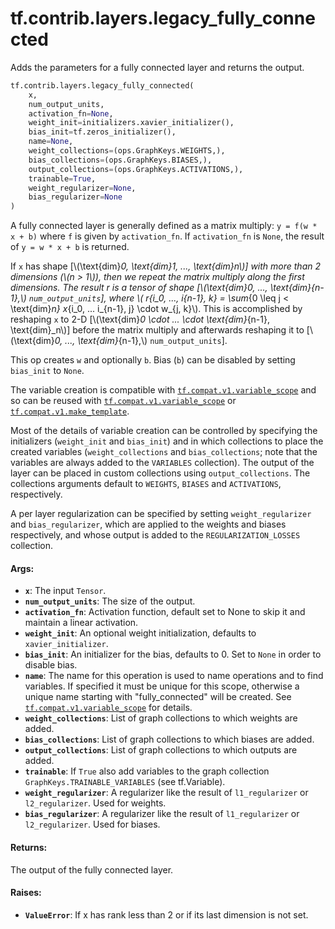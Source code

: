 <div itemscope itemtype="http://developers.google.com/ReferenceObject">
<meta itemprop="name" content="tf.contrib.layers.legacy_fully_connected" />
<meta itemprop="path" content="Stable" />
</div>

# tf.contrib.layers.legacy_fully_connected

Adds the parameters for a fully connected layer and returns the output.

``` python
tf.contrib.layers.legacy_fully_connected(
    x,
    num_output_units,
    activation_fn=None,
    weight_init=initializers.xavier_initializer(),
    bias_init=tf.zeros_initializer(),
    name=None,
    weight_collections=(ops.GraphKeys.WEIGHTS,),
    bias_collections=(ops.GraphKeys.BIASES,),
    output_collections=(ops.GraphKeys.ACTIVATIONS,),
    trainable=True,
    weight_regularizer=None,
    bias_regularizer=None
)
```

<!-- Placeholder for "Used in" -->

A fully connected layer is generally defined as a matrix multiply:
`y = f(w * x + b)` where `f` is given by `activation_fn`. If
`activation_fn` is `None`, the result of `y = w * x + b` is
returned.

If `x` has shape [\\(\text{dim}_0, \text{dim}_1, ..., \text{dim}_n\\)]
with more than 2 dimensions (\\(n > 1\\)), then we repeat the matrix
multiply along the first dimensions. The result r is a tensor of shape
[\\(\text{dim}_0, ..., \text{dim}_{n-1},\\) `num_output_units`],
where \\( r_{i_0, ..., i_{n-1}, k} =
\sum_{0 \leq j < \text{dim}_n} x_{i_0, ... i_{n-1}, j} \cdot w_{j, k}\\).
This is accomplished by reshaping `x` to 2-D
[\\(\text{dim}_0 \cdot ... \cdot \text{dim}_{n-1}, \text{dim}_n\\)]
before the matrix multiply and afterwards reshaping it to
[\\(\text{dim}_0, ..., \text{dim}_{n-1},\\) `num_output_units`].

This op creates `w` and optionally `b`. Bias (`b`) can be disabled by setting
`bias_init` to `None`.

The variable creation is compatible with <a href="../../../tf/variable_scope.md"><code>tf.compat.v1.variable_scope</code></a> and so
can be
reused with <a href="../../../tf/variable_scope.md"><code>tf.compat.v1.variable_scope</code></a> or <a href="../../../tf/make_template.md"><code>tf.compat.v1.make_template</code></a>.

Most of the details of variable creation can be controlled by specifying the
initializers (`weight_init` and `bias_init`) and in which collections to place
the created variables (`weight_collections` and `bias_collections`; note that
the variables are always added to the `VARIABLES` collection). The output of
the layer can be placed in custom collections using `output_collections`.
The collections arguments default to `WEIGHTS`, `BIASES` and `ACTIVATIONS`,
respectively.

A per layer regularization can be specified by setting `weight_regularizer`
and `bias_regularizer`, which are applied to the weights and biases
respectively, and whose output is added to the `REGULARIZATION_LOSSES`
collection.

#### Args:


* <b>`x`</b>: The input `Tensor`.
* <b>`num_output_units`</b>: The size of the output.
* <b>`activation_fn`</b>: Activation function, default set to None to skip it and
  maintain a linear activation.
* <b>`weight_init`</b>: An optional weight initialization, defaults to
  `xavier_initializer`.
* <b>`bias_init`</b>: An initializer for the bias, defaults to 0. Set to `None` in
  order to disable bias.
* <b>`name`</b>: The name for this operation is used to name operations and to find
  variables. If specified it must be unique for this scope, otherwise a
  unique name starting with "fully_connected" will be created.  See
  <a href="../../../tf/variable_scope.md"><code>tf.compat.v1.variable_scope</code></a> for details.
* <b>`weight_collections`</b>: List of graph collections to which weights are added.
* <b>`bias_collections`</b>: List of graph collections to which biases are added.
* <b>`output_collections`</b>: List of graph collections to which outputs are added.
* <b>`trainable`</b>: If `True` also add variables to the graph collection
  `GraphKeys.TRAINABLE_VARIABLES` (see tf.Variable).
* <b>`weight_regularizer`</b>: A regularizer like the result of `l1_regularizer` or
  `l2_regularizer`. Used for weights.
* <b>`bias_regularizer`</b>: A regularizer like the result of `l1_regularizer` or
  `l2_regularizer`. Used for biases.


#### Returns:

The output of the fully connected layer.



#### Raises:


* <b>`ValueError`</b>: If x has rank less than 2 or if its last dimension is not set.